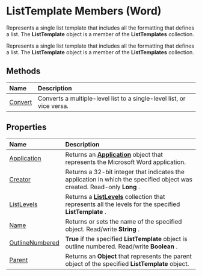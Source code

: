 
# ListTemplate Members (Word)
Represents a single list template that includes all the formatting that defines a list. The  **ListTemplate** object is a member of the **ListTemplates** collection.

Represents a single list template that includes all the formatting that defines a list. The  **ListTemplate** object is a member of the **ListTemplates** collection.


## Methods



|**Name**|**Description**|
|:-----|:-----|
|[Convert](5b25c80e-a39c-3bcb-5c5f-bb9001e1ca86.md)|Converts a multiple-level list to a single-level list, or vice versa.|

## Properties



|**Name**|**Description**|
|:-----|:-----|
|[Application](e46c4bfa-8fca-0a00-d511-ca20bbd5b211.md)|Returns an  **[Application](d1cf6f8f-4e88-bf01-93b4-90a83f79cb44.md)** object that represents the Microsoft Word application.|
|[Creator](b51fca66-16cd-9b4c-a5c3-18936414e9b3.md)|Returns a 32-bit integer that indicates the application in which the specified object was created. Read-only  **Long** .|
|[ListLevels](ed3c036d-b9be-eeb1-5894-ddf1e2a5f8df.md)|Returns a  **[ListLevels](9165c008-c066-8d3e-9254-d9e0ab2ec091.md)** collection that represents all the levels for the specified **ListTemplate** .|
|[Name](c8258ced-d442-209b-5a94-9d892b1c0720.md)|Returns or sets the name of the specified object. Read/write  **String** .|
|[OutlineNumbered](0d728c52-b33d-7764-a0ef-6573040ed1ef.md)| **True** if the specified **ListTemplate** object is outline numbered. Read/write **Boolean** .|
|[Parent](3e3332d9-8da7-93fe-6d4b-52aa6da81a0b.md)|Returns an  **Object** that represents the parent object of the specified **ListTemplate** object.|
